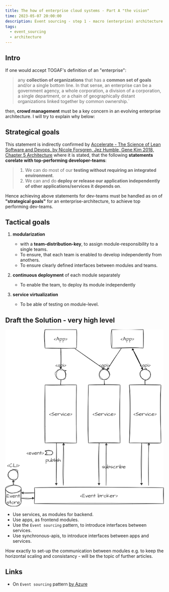 ```yaml
---
title: The how of enterprise cloud systems - Part A "the vision"
time: 2023-05-07 20:00:00
description: Event sourcing - step 1 - macro (enterprise) architecture
tags:
  - event_sourcing
  - architecture
---
```



## Intro

If one would accept TOGAF's definition of an "enterprise":

 > any **collection of organizations** that has a **common set of goals** and/or a single bottom line. In that sense, an enterprise can be a government agency, a whole corporation, a division of a corporation, a single department, or a chain of geographically distant organizations linked together by common ownership.`

then, **crowd management** must be a key concern in an evolving enterprise architecture. I will try to explain why below:

## Strategical goals

This statement is indirectly confirmed by [Accelerate - The Science of Lean Software and Devops, by Nicole Forsgren, Jez Humble, Gene Kim 2018, Chapter 5 Architecture](https://kevinvecmanis.io/books/management/2020/11/20/Accelerate-Book-Review.html#architecture) where it is stated,
that the following **statements corelate with top-performing developer-teams**:

 > 1. We can do most of our **testing without requiring an integrated environment**.
 > 1. We can and do **deploy or release our application independently of other applications/services it depends on**.

Hence achieving above statements for dev-teams must be handled as on of **"strategical goals"** for an enterprise-architecture, to achieve top performing dev-teams.

## Tactical goals

1. **modularization**
   - with a **team-distribution-key**, to assign module-responsibility to a single teams.
   - To ensure, that each team is enabled to develop independently from anothers.
   - To ensure clearly defined interfaces between modules and teams.

2. **continuous deployment** of each module separately
   - To enable the team, to deploy its module independently

3. **service virtualization**
   - To be able of testing on module-level.

## Draft the Solution - very high level

![Vision](article0003/../article00003/idea.drawio.png)

- Use services, as modules for backend.
- Use apps, as frontend modules.
- Use the `Event sourcing` pattern, to introduce interfaces between services.
- Use synchronous-apis, to introduce interfaces between apps and services.

How exactly to set-up the communication between modules
e.g. to keep the horizontal scaling and consistancy - will be the topic of further articles.

## Links

- On `Event sourcing` pattern [by Azure](https://learn.microsoft.com/en-us/azure/architecture/patterns/event-sourcing)